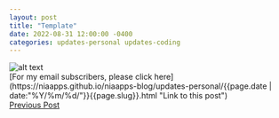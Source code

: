 ```yaml
---
layout: post
title: "Template"
date: 2022-08-31 12:00:00 -0400
categories: updates-personal updates-coding
---
```

<div class="thumbnail">
  <img id="" src="https://niaapps.github.io/images/image-name.jpg" alt="alt text">
  </div>
<!-- HTML Meta Tags -->
<meta name="description" content="Short description">

<!-- Facebook Meta Tags -->
<meta property="og:url" content="https://niaapps.github.io/niaapps-blog/updates-personal/2023/05/08/Affirmation-Writing.html">
<meta property="og:type" content="website">
<meta property="og:title" content="title">
<meta property="og:description" content="Short description">
<meta property="og:image" content="https://niaapps.github.io/images/image-name.jpg">

<!-- Twitter Meta Tags -->
<meta name="twitter:card" content="summary_large_image">
<meta name="twitter:site" content="@niawillie" />
<meta property="twitter:url" content="url for this post">
<meta name="twitter:title" content="title">
<meta name="twitter:description" content="Short description">
<meta name="twitter:image" content="https://niaapps.github.io/images/image-name.jpg">


<!-- Need to copy/paste to each post: Don't forget to change updates-personal or updates-coding-->
<div class="feed" markdown="1">
 [For my email subscribers, please click here](https://niaapps.github.io/niaapps-blog/updates-personal/{{page.date | date:"%Y/%m/%d/"}}{{page.slug}}.html "Link to this post")
</div>


<!-- Buttons for Blog post update prev with last post regularly don't forget date and title-->
<div class="button-post">
   <a href="https://niaapps.github.io/niaapps-blog/updates-personal/2024/02/28/BHM.html" class="post-button" id="button-nxt">Previous Post</a>
    <!-- <a href="" class="post-button" id="button-nxt">Next Post</a> -->
  </div>